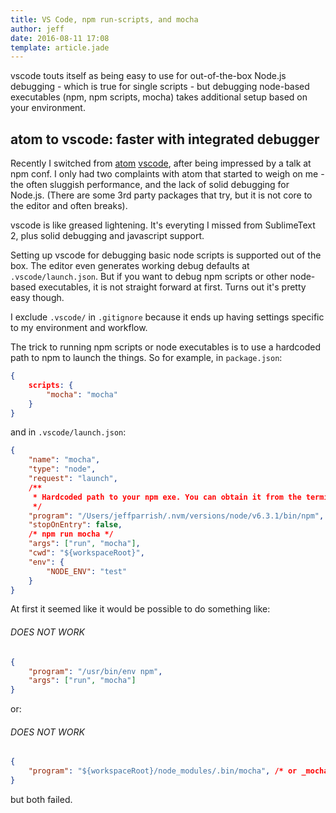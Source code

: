 ```yaml
---
title: VS Code, npm run-scripts, and mocha
author: jeff
date: 2016-08-11 17:08
template: article.jade
---
```


vscode touts itself as being easy to use for out-of-the-box Node.js debugging -
which is true for single scripts - but debugging node-based executables
(npm, npm scripts, mocha) takes additional setup based on your environment.

## atom to vscode: faster with integrated debugger

Recently I switched from [atom](https://atom.io) [vscode](http://vscode.io), after being
impressed by a talk at npm conf. I only had two complaints with atom that started to
weigh on me - the often sluggish performance, and the lack of solid debugging for Node.js.
(There are some 3rd party packages that try, but it is not core to the editor and
often breaks).

vscode is like greased lightening. It's everyting I missed from SublimeText 2, plus
solid debugging and javascript support.


Setting up vscode for debugging basic node scripts is supported out of the box. The editor
even generates working debug defaults at `.vscode/launch.json`. But if you want to debug
npm scripts or other node-based executables, it is not straight forward at first. Turns out
it's pretty easy though.


I exclude `.vscode/` in `.gitignore` because it ends up having settings specific to my
environment and workflow.


The trick to running npm scripts or node executables is to use a hardcoded path to npm
to launch the things. So for example, in `package.json`:

```json
{
    scripts: {
        "mocha": "mocha"
    }
}
```

and in `.vscode/launch.json`:

```json
{
    "name": "mocha",
    "type": "node",
    "request": "launch",
    /**
     * Hardcoded path to your npm exe. You can obtain it from the terminal with `which npm`.
     */
    "program": "/Users/jeffparrish/.nvm/versions/node/v6.3.1/bin/npm",
    "stopOnEntry": false,
    /* npm run mocha */
    "args": ["run", "mocha"],
    "cwd": "${workspaceRoot}",
    "env": {
        "NODE_ENV": "test"
    }
}
```

At first it seemed like it would be possible to do something like:

###### DOES NOT WORK
```json
{
    "program": "/usr/bin/env npm",
    "args": ["run", "mocha"]
}
```

or:

###### DOES NOT WORK
```json
{
    "program": "${workspaceRoot}/node_modules/.bin/mocha", /* or _mocha */
}
```

but both failed.